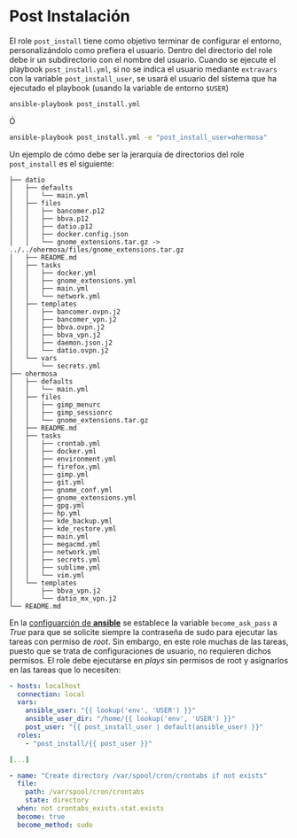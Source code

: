 # Post Instalación

El role `post_install` tiene como objetivo terminar de configurar el entorno, personalizándolo como prefiera el usuario. Dentro del directorio del role debe ir un subdirectorio con el nombre del usuario. Cuando se ejecute el playbook `post_install.yml`, si no se indica el usuario mediante `extravars` con la variable `post_install_user`, se usará el usuario del sistema que ha ejecutado el playbook (usando la variable de entorno `$USER`)

```bash
ansible-playbook post_install.yml
```

Ó

```bash
ansible-playbook post_install.yml -e "post_install_user=ohermosa"
```

Un ejemplo de cómo debe ser la jerarquía de directorios del role `post_install` es el siguiente:

```text
├── datio
│   ├── defaults
│   │   └── main.yml
│   ├── files
│   │   ├── bancomer.p12
│   │   ├── bbva.p12
│   │   ├── datio.p12
│   │   ├── docker.config.json
│   │   └── gnome_extensions.tar.gz -> ../../ohermosa/files/gnome_extensions.tar.gz
│   ├── README.md
│   ├── tasks
│   │   ├── docker.yml
│   │   ├── gnome_extensions.yml
│   │   ├── main.yml
│   │   └── network.yml
│   ├── templates
│   │   ├── bancomer.ovpn.j2
│   │   ├── bancomer_vpn.j2
│   │   ├── bbva.ovpn.j2
│   │   ├── bbva_vpn.j2
│   │   ├── daemon.json.j2
│   │   └── datio.ovpn.j2
│   └── vars
│       └── secrets.yml
├── ohermosa
│   ├── defaults
│   │   └── main.yml
│   ├── files
│   │   ├── gimp_menurc
│   │   ├── gimp_sessionrc
│   │   └── gnome_extensions.tar.gz
│   ├── README.md
│   ├── tasks
│   │   ├── crontab.yml
│   │   ├── docker.yml
│   │   ├── environment.yml
│   │   ├── firefox.yml
│   │   ├── gimp.yml
│   │   ├── git.yml
│   │   ├── gnome_conf.yml
│   │   ├── gnome_extensions.yml
│   │   ├── gpg.yml
│   │   ├── hp.yml
│   │   ├── kde_backup.yml
│   │   ├── kde_restore.yml
│   │   ├── main.yml
│   │   ├── megacmd.yml
│   │   ├── network.yml
│   │   ├── secrets.yml
│   │   ├── sublime.yml
│   │   └── vim.yml
│   └── templates
│       ├── bbva_vpn.j2
│       └── datio_mx_vpn.j2
└── README.md
```

En la [configuarción de **ansible**](../../ansible.cfg) se establece la variable `become_ask_pass` a _True_ para que se solicite siempre la contraseña de sudo para ejecutar las tareas con permiso de _root_. Sin embargo, en este role muchas de las tareas, puesto que se trata de configuraciones de usuario, no requieren dichos permisos. El role debe ejecutarse en _plays_ sin permisos de root y asignarlos en las tareas que lo necesiten:

```yaml
- hosts: localhost
  connection: local
  vars:
    ansible_user: "{{ lookup('env', 'USER') }}"
    ansible_user_dir: "/home/{{ lookup('env', 'USER') }}"
    post_user: "{{ post_install_user | default(ansible_user) }}"
  roles:
    - "post_install/{{ post_user }}"

[...]

- name: "Create directory /var/spool/cron/crontabs if not exists"
  file:
    path: /var/spool/cron/crontabs
    state: directory
  when: not crontabs_exists.stat.exists
  become: true
  become_method: sudo
```
